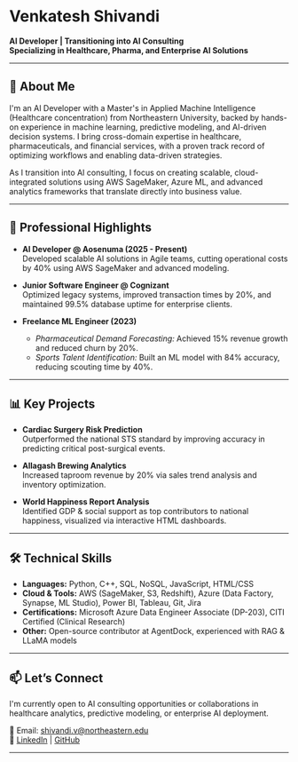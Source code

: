 # Venkatesh Shivandi

**AI Developer | Transitioning into AI Consulting**  
**Specializing in Healthcare, Pharma, and Enterprise AI Solutions**

---

## 👋 About Me

I'm an AI Developer with a Master's in Applied Machine Intelligence (Healthcare concentration) from Northeastern University, backed by hands-on experience in machine learning, predictive modeling, and AI-driven decision systems. I bring cross-domain expertise in healthcare, pharmaceuticals, and financial services, with a proven track record of optimizing workflows and enabling data-driven strategies.

As I transition into AI consulting, I focus on creating scalable, cloud-integrated solutions using AWS SageMaker, Azure ML, and advanced analytics frameworks that translate directly into business value.

---

## 💼 Professional Highlights

- **AI Developer @ Aosenuma (2025 - Present)**  
  Developed scalable AI solutions in Agile teams, cutting operational costs by 40% using AWS SageMaker and advanced modeling.

- **Junior Software Engineer @ Cognizant**  
  Optimized legacy systems, improved transaction times by 20%, and maintained 99.5% database uptime for enterprise clients.

- **Freelance ML Engineer (2023)**  
  - *Pharmaceutical Demand Forecasting:* Achieved 15% revenue growth and reduced churn by 20%.  
  - *Sports Talent Identification:* Built an ML model with 84% accuracy, reducing scouting time by 40%.

---

## 📊 Key Projects

- **Cardiac Surgery Risk Prediction**  
  Outperformed the national STS standard by improving accuracy in predicting critical post-surgical events.

- **Allagash Brewing Analytics**  
  Increased taproom revenue by 20% via sales trend analysis and inventory optimization.

- **World Happiness Report Analysis**  
  Identified GDP & social support as top contributors to national happiness, visualized via interactive HTML dashboards.

---

## 🛠️ Technical Skills

- **Languages:** Python, C++, SQL, NoSQL, JavaScript, HTML/CSS  
- **Cloud & Tools:** AWS (SageMaker, S3, Redshift), Azure (Data Factory, Synapse, ML Studio), Power BI, Tableau, Git, Jira  
- **Certifications:** Microsoft Azure Data Engineer Associate (DP-203), CITI Certified (Clinical Research)  
- **Other:** Open-source contributor at AgentDock, experienced with RAG & LLaMA models

---

## 📫 Let’s Connect

I'm currently open to AI consulting opportunities or collaborations in healthcare analytics, predictive modeling, or enterprise AI deployment.

📧 Email: shivandi.v@northeastern.edu  
🔗 [LinkedIn](https://www.linkedin.com/in/venkatesh188/) | [GitHub](https://github.com/Venkatesh188)

---
